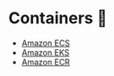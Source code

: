 # Containers 🐳

- [Amazon ECS](../services/amazon-ecs.md)
- [Amazon EKS](../services/amazon-eks.md)
- [Amazon ECR](../services/amazon-ecr.md)
